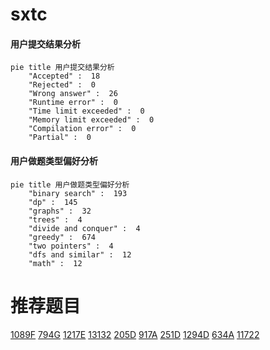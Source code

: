 # sxtc

<!-- tabs:start -->



#### **用户提交结果分析**

```mermaid
pie title 用户提交结果分析
    "Accepted" :  18
    "Rejected" :  0
    "Wrong answer" :  26
    "Runtime error" :  0
    "Time limit exceeded" :  0
    "Memory limit exceeded" :  0
    "Compilation error" :  0
    "Partial" :  0
```

#### **用户做题类型偏好分析**

```mermaid
pie title 用户做题类型偏好分析
    "binary search" :  193
    "dp" :  145
    "graphs" :  32
    "trees" :  4
    "divide and conquer" :  4
    "greedy" :  674
    "two pointers" :  4
    "dfs and similar" :  12
    "math" :  12
```



<!-- tabs:end -->
# 推荐题目
[1089F](https://codeforces.com/contest/1089/problem/F)
[794G](https://codeforces.com/contest/794/problem/G)
[1217E](https://codeforces.com/contest/1217/problem/E)
[13132](https://codeforces.com/contest/1313/problem/2)
[205D](https://codeforces.com/contest/205/problem/D)
[917A](https://codeforces.com/contest/917/problem/A)
[251D](https://codeforces.com/contest/251/problem/D)
[1294D](https://codeforces.com/contest/1294/problem/D)
[634A](https://codeforces.com/contest/634/problem/A)
[11722](https://codeforces.com/contest/1172/problem/2)
